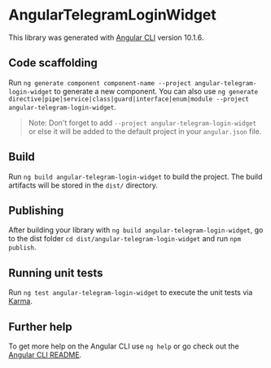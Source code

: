 # AngularTelegramLoginWidget

This library was generated with [Angular CLI](https://github.com/angular/angular-cli) version 10.1.6.

## Code scaffolding

Run `ng generate component component-name --project angular-telegram-login-widget` to generate a new component. You can also use `ng generate directive|pipe|service|class|guard|interface|enum|module --project angular-telegram-login-widget`.
> Note: Don't forget to add `--project angular-telegram-login-widget` or else it will be added to the default project in your `angular.json` file. 

## Build

Run `ng build angular-telegram-login-widget` to build the project. The build artifacts will be stored in the `dist/` directory.

## Publishing

After building your library with `ng build angular-telegram-login-widget`, go to the dist folder `cd dist/angular-telegram-login-widget` and run `npm publish`.

## Running unit tests

Run `ng test angular-telegram-login-widget` to execute the unit tests via [Karma](https://karma-runner.github.io).

## Further help

To get more help on the Angular CLI use `ng help` or go check out the [Angular CLI README](https://github.com/angular/angular-cli/blob/master/README.md).
